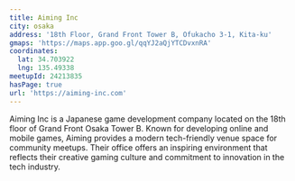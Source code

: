 ```yaml
---
title: Aiming Inc
city: osaka
address: '18th Floor, Grand Front Tower B, Ofukacho 3-1, Kita-ku'
gmaps: 'https://maps.app.goo.gl/qqYJ2aQjYTCDvxnRA'
coordinates:
  lat: 34.703922
  lng: 135.49338
meetupId: 24213835
hasPage: true
url: 'https://aiming-inc.com'
---
```


Aiming Inc is a Japanese game development company located on the 18th floor of Grand Front Osaka Tower B. Known for developing online and mobile games, Aiming provides a modern tech-friendly venue space for community meetups. Their office offers an inspiring environment that reflects their creative gaming culture and commitment to innovation in the tech industry.
